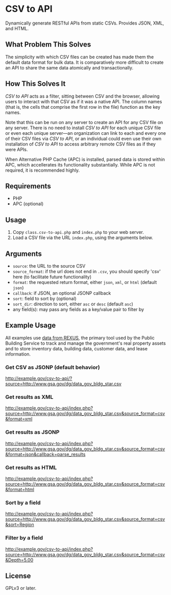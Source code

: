 CSV to API
===========

Dynamically generate RESTful APIs from static CSVs. Provides JSON, XML, and HTML.

What Problem This Solves
------------------------

The simplicity with which CSV files can be created has made them the default data format for bulk data. It is comparatively more difficult to create an API to share the same data atomically and transactionally.

How This Solves It
------------------

*CSV to API* acts as a filter, sitting between CSV and the browser, allowing users to interact with that CSV as if it was a native API. The column names (that is, the cells that comprise the first row in the file) function as the key names.

Note that this can be run on any server to create an API for any CSV file on any server. There is no need to install *CSV to API* for each unique CSV file or even each unique server—an organization can link to each and every one of their CSV files via *CSV to API*, or an individual could even use their own installation of *CSV to API* to access arbitrary remote CSV files as if they were APIs.

When Alternative PHP Cache (APC) is installed, parsed data is stored within APC, which accellerates  its functionality substantially. While APC is not required, it is recommended highly.

Requirements
------------

* PHP
* APC (optional)

Usage
-----

1. Copy `class.csv-to-api.php` and `index.php` to your web server.
2. Load a CSV file via the URL `index.php`, using the arguments below.

Arguments
---------

* `source`: the URL to the source CSV
* `source_format`: if the url does not end in `.csv`, you should specify 'csv' here (to facilitate future functionality)
* `format`: the requested return format, either `json`, `xml`, or `html` (default `json`)
* `callback`: if JSON, an optional JSONP callback
* `sort`: field to sort by (optional)
* `sort_dir`: direction to sort, either `asc` or `desc` (default `asc`)
* any field(s): may pass any fields as a key/value pair to filter by

Example Usage
-------------

All examples use [data from REXUS](http://catalog.data.gov/dataset/real-estate-across-the-united-states-rexus-inventory-building), the primary tool used by the Public Building Service to track and manage the government's real property assets and to store inventory data, building data, customer data, and lease information.

### Get CSV as JSONP (default behavior)
http://example.gov/csv-to-api/?source=http://www.gsa.gov/dg/data_gov_bldg_star.csv

### Get results as XML

http://example.gov/csv-to-api/index.php?source=http://www.gsa.gov/dg/data_gov_bldg_star.csv&source_format=csv&format=xml

### Get results as JSONP

http://example.gov/csv-to-api/index.php?source=http://www.gsa.gov/dg/data_gov_bldg_star.csv&source_format=csv&format=json&callback=parse_results

### Get results as HTML

http://example.gov/csv-to-api/index.php?source=http://www.gsa.gov/dg/data_gov_bldg_star.csv&source_format=csv&format=html

### Sort by a field

http://example.gov/csv-to-api/index.php?source=http://www.gsa.gov/dg/data_gov_bldg_star.csv&source_format=csv&sort=Region

### Filter by a field

http://example.gov/csv-to-api/index.php?source=http://www.gsa.gov/dg/data_gov_bldg_star.csv&source_format=csv&Depth=5.00

License
-------
GPLv3 or later.
